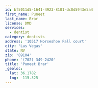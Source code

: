 ```yaml
---
id: bf5011d5-1641-4923-8101-dc8d5943e5a4
first_name: Puneet
last_name: Brar
license: DMD
services:
  - dentist
category: dentists
address: '10517 Horseshoe Fall court'
city: 'Las Vegas'
state: NV
zip: '89104'
phone: '(702) 349-2420'
title: 'Puneet Brar'
_geoloc:
  lat: 36.1782
  lng: -115.325
---
```

